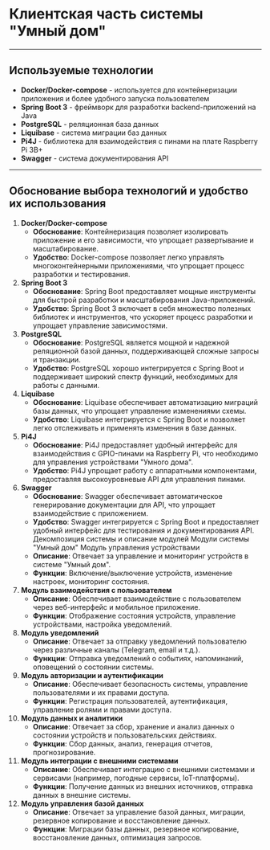 # Клиентская часть системы "Умный дом"

---

## Используемые технологии

- **Docker/Docker-compose** - используется для контейнеризации приложения и более удобного запуска пользователем
- **Spring Boot 3** - фреймворк для разработки backend-приложений на Java
- **PostgreSQL** - реляционная база данных
- **Liquibase** - система миграции баз данных
- **Pi4J** - библиотека для взаимодействия с пинами на плате Raspberry Pi 3B+
- **Swagger** - система документирования API

---

## Обоснование выбора технологий и удобство их использования
1. **Docker/Docker-compose**
   * **Обоснование**: Контейнеризация позволяет изолировать приложение и его зависимости,
     что упрощает развертывание и масштабирование.
   * **Удобство**: Docker-compose позволяет легко управлять многоконтейнерными приложениями,
     что упрощает процесс разработки и тестирования.
2. **Spring Boot 3**
   * **Обоснование**: Spring Boot предоставляет мощные инструменты для быстрой разработки и
     масштабирования Java-приложений.
   * **Удобство**: Spring Boot 3 включает в себя множество полезных библиотек и инструментов,
     что ускоряет процесс разработки и упрощает управление зависимостями.
3. **PostgreSQL**
   * **Обоснование**: PostgreSQL является мощной и надежной реляционной базой данных, поддерживающей
     сложные запросы и транзакции.
   * **Удобство**: PostgreSQL хорошо интегрируется с Spring Boot и поддерживает широкий спектр функций,
     необходимых для работы с данными.
4. **Liquibase**
   * **Обоснование**: Liquibase обеспечивает автоматизацию миграций базы данных, что упрощает управление изменениями схемы.
   * **Удобство**: Liquibase интегрируется с Spring Boot и позволяет легко отслеживать и применять изменения в базе данных.
5. **Pi4J**
   * **Обоснование**: Pi4J предоставляет удобный интерфейс для взаимодействия с GPIO-пинами на Raspberry Pi, что необходимо для управления устройствами "Умного дома".
   * **Удобство**: Pi4J упрощает работу с аппаратными компонентами, предоставляя высокоуровневые API для управления пинами.
6. **Swagger**
   * **Обоснование**: Swagger обеспечивает автоматическое генерирование документации для API, что упрощает взаимодействие с приложением.
   * **Удобство**: Swagger интегрируется с Spring Boot и предоставляет удобный интерфейс для тестирования и документирования API.
     Декомпозиция системы и описание модулей
     Модули системы "Умный дом"
     Модуль управления устройствами
   * **Описание**: Отвечает за управление и мониторинг устройств в системе "Умный дом".
   * **Функции**: Включение/выключение устройств, изменение настроек, мониторинг состояния.
7. **Модуль взаимодействия с пользователем**
   * **Описание**: Обеспечивает взаимодействие с пользователем через веб-интерфейс и мобильное приложение.
   * **Функции**: Отображение состояния устройств, управление устройствами, настройка уведомлений.
8. **Модуль уведомлений**
   * **Описание**: Отвечает за отправку уведомлений пользователю через различные каналы (Telegram, email и т.д.).
   * **Функции**: Отправка уведомлений о событиях, напоминаний, оповещений о состоянии системы.
9. **Модуль авторизации и аутентификации**
   * **Описание**: Обеспечивает безопасность системы, управление пользователями и их правами доступа.
   * **Функции**: Регистрация пользователей, аутентификация, управление ролями и правами доступа.
10. **Модуль данных и аналитики**
    * **Описание**: Отвечает за сбор, хранение и анализ данных о состоянии устройств и пользовательских действиях.
    * **Функции**: Сбор данных, анализ, генерация отчетов, прогнозирование.
11. **Модуль интеграции с внешними системами**
    * **Описание**: Обеспечивает интеграцию с внешними системами и сервисами (например, погодные сервисы, IoT-платформы).
    * **Функции**: Получение данных из внешних источников, отправка данных в внешние системы.
12. **Модуль управления базой данных**
    * **Описание**: Отвечает за управление базой данных, миграции, резервное копирование и восстановление данных.
    * **Функции**: Миграции базы данных, резервное копирование, восстановление данных, оптимизация запросов.
